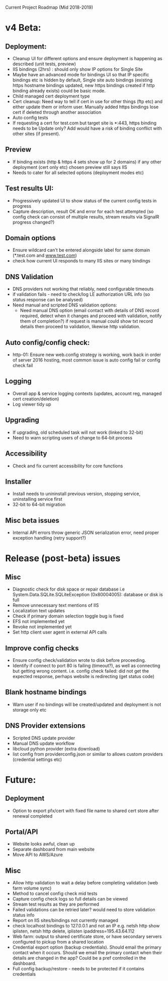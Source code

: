 Current Project Roadmap (Mid 2018-2019)

# v4 Beta:

## Deployment:

* Cleanup UI for different options and ensure deployment is happening as described (unit tests, preview)
* IIS bindings (2hrs) : should only show IP options for Single Site 
* Maybe have an advanced mode for bindings UI so that IP specific bindings etc is hidden by default, Single site auto bindings (existing https hostname bindings updated, new https bindings created if http binding already exists) could be basic mode.
* Child managed cert deployment type
* Cert cleanup: Need way to tell if cert in use for other things (ftp etc) and either update them or inform user. Manually added https bindings lose cert if deleted through another association 
* Auto config tests
* If requesting a cert for test.com but target site is *:443, https binding needs to be Update only? Add would have a risk of binding conflict with other sites (if present).

## Preview
* If binding exists (http & https 4 sets show up for 2 domains)
if any other deployment (cert only etc) chosen preview still says IIS
* Needs to cater for all selected options (deployment modes etc)

## Test results UI:
* Progressively updated UI to show status of the current config tests in progress
* Capture description, result OK and error for each test attempted (so config check can consist of multiple results, stream results via SignalR progress changed?)

## Domain options
* Ensure wildcard can't be entered alongside label for same domain (*.test.com and www.test.com)
* check how current UI responds to many IIS sites or many bindings

## DNS Validation
* DNS providers not working that reliably, need configurable timeouts
* if validation fails - need to check/log LE authorization URL info (so status response can be analysed)
* Need manual and scripted DNS validation options:
    * Need manual DNS option (email contact with details of DNS record required, detect when it changes and proceed with validation, notify them of completion?) if request is manual could show txt record details then proceed to validation, likewise http validation.

## Auto config/config check:
* http-01: Ensure new web.config strategy is working, work back in order of server 2016 hosting, most common issue is auto config fail or config check fail 

## Logging
* Overall app & service logging contexts (updates, account reg, managed cert creation/deletion)
* Log viewer tidy up

## Upgrading
* If upgrading, old scheduled task will not work (linked to 32-bit)
* Need to warn scripting users of change to 64-bit process

## Accessibility
* Check and fix current accessibility for core functions

## Installer
* Install needs to unininstall previous version, stopping service, uninstalling service first
* 32-bit to 64-bit migration

## Misc beta issues
* Internal API errors throw generic JSON serialization error, need proper exception handling (retry support?)

# Release (post-beta) issues

## Misc
* Diagnostic check for disk space or repair database i.e System.Data.SQLite.SQLiteException (0x80004005): database or disk is full
* Remove unnecessary text mentions of IIS
* Localization text updates
* Check if primary domain selection toggle bug is fixed
* EFS not implemented yet
* Revoke not implemented yet
* Set http client user agent in external API calls

## Improve config checks
* Ensure config check/validation wrote to disk before proceeding.
* Identify if connect to port 80 is failing (timeout?), as well as connecting but getting wrong content. i.e. config check failed: did not get the expected response, perhaps website is redirecting (get status code)

## Blank hostname bindings

* Warn user if no bindings will be created/updated and deployment is not storage only etc

## DNS Provider extensions
* Scripted DNS update provider
* Manual DNS update workflow
* libcloud python provider (extra download)
* list config from providerconfig.json or similar to allows custom providers (credential settings etc)

# Future:

## Deployment
* Option to export pfx/cert with fixed file name to shared cert store after renewal completed

## Portal/API
* Website looks awful, clean up
* Separate dashboard from main website
* Move API to AWS/Azure

## Misc
* Allow http validation to wait a delay before completing validation (web farm volume sync)
* Method to cancel config check mid tests
* Capture config check logs so full details can be viewed
* Stream test results as they are performed
* Failed validations can be retried later? would need to store validation status info
* Report on IIS sites/bindings not currently managed
* check localhost bindings to 127.0.0.1 and not an IP e.g. netsh http show iplisten, netsh http delete, iplisten ipaddress=195.43.64.112 
* Web farm: output to shared certificate store, or have secondary servers configured to pickup from a shared location
* Credential export option (backup credentials). Should email the primary contact when it occurs. Should we email the primary contact when their details are changed in the app? Could be a pref controlled in the dashboard.
* Full config backup/restore - needs to be protected if it contains credentials
